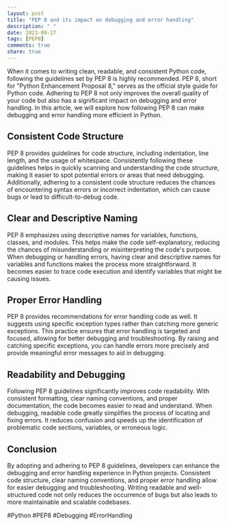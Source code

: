 ```yaml
---
layout: post
title: "PEP 8 and its impact on debugging and error handling"
description: " "
date: 2023-09-27
tags: [PEP8]
comments: true
share: true
---
```


When it comes to writing clean, readable, and consistent Python code, following the guidelines set by PEP 8 is highly recommended. PEP 8, short for "Python Enhancement Proposal 8," serves as the official style guide for Python code. Adhering to PEP 8 not only improves the overall quality of your code but also has a significant impact on debugging and error handling. In this article, we will explore how following PEP 8 can make debugging and error handling more efficient in Python.

## Consistent Code Structure

PEP 8 provides guidelines for code structure, including indentation, line length, and the usage of whitespace. Consistently following these guidelines helps in quickly scanning and understanding the code structure, making it easier to spot potential errors or areas that need debugging. Additionally, adhering to a consistent code structure reduces the chances of encountering syntax errors or incorrect indentation, which can cause bugs or lead to difficult-to-debug code.

## Clear and Descriptive Naming

PEP 8 emphasizes using descriptive names for variables, functions, classes, and modules. This helps make the code self-explanatory, reducing the chances of misunderstanding or misinterpreting the code's purpose. When debugging or handling errors, having clear and descriptive names for variables and functions makes the process more straightforward. It becomes easier to trace code execution and identify variables that might be causing issues.

## Proper Error Handling

PEP 8 provides recommendations for error handling code as well. It suggests using specific exception types rather than catching more generic exceptions. This practice ensures that error handling is targeted and focused, allowing for better debugging and troubleshooting. By raising and catching specific exceptions, you can handle errors more precisely and provide meaningful error messages to aid in debugging.

## Readability and Debugging

Following PEP 8 guidelines significantly improves code readability. With consistent formatting, clear naming conventions, and proper documentation, the code becomes easier to read and understand. When debugging, readable code greatly simplifies the process of locating and fixing errors. It reduces confusion and speeds up the identification of problematic code sections, variables, or erroneous logic.

## Conclusion

By adopting and adhering to PEP 8 guidelines, developers can enhance the debugging and error handling experience in Python projects. Consistent code structure, clear naming conventions, and proper error handling allow for easier debugging and troubleshooting. Writing readable and well-structured code not only reduces the occurrence of bugs but also leads to more maintainable and scalable codebases.

#Python #PEP8 #Debugging #ErrorHandling
